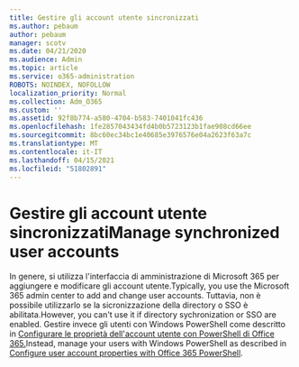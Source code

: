 ```yaml
---
title: Gestire gli account utente sincronizzati
ms.author: pebaum
author: pebaum
manager: scotv
ms.date: 04/21/2020
ms.audience: Admin
ms.topic: article
ms.service: o365-administration
ROBOTS: NOINDEX, NOFOLLOW
localization_priority: Normal
ms.collection: Adm_O365
ms.custom: ''
ms.assetid: 92f8b774-a580-4704-b583-7401041fc436
ms.openlocfilehash: 1fe2857043434fd4b0b5723123b1fae908cd66ee
ms.sourcegitcommit: 8bc60ec34bc1e40685e3976576e04a2623f63a7c
ms.translationtype: MT
ms.contentlocale: it-IT
ms.lasthandoff: 04/15/2021
ms.locfileid: "51802891"
---
```

# <a name="manage-synchronized-user-accounts"></a><span data-ttu-id="c7da0-102">Gestire gli account utente sincronizzati</span><span class="sxs-lookup"><span data-stu-id="c7da0-102">Manage synchronized user accounts</span></span>

<span data-ttu-id="c7da0-103">In genere, si utilizza l'interfaccia di amministrazione di Microsoft 365 per aggiungere e modificare gli account utente.</span><span class="sxs-lookup"><span data-stu-id="c7da0-103">Typically, you use the Microsoft 365 admin center to add and change user accounts.</span></span> <span data-ttu-id="c7da0-104">Tuttavia, non è possibile utilizzarlo se la sicronizzazione della directory o SSO è abilitata.</span><span class="sxs-lookup"><span data-stu-id="c7da0-104">However, you can't use it if directory sychronization or SSO are enabled.</span></span> <span data-ttu-id="c7da0-105">Gestire invece gli utenti con Windows PowerShell come descritto in [Configurare le proprietà dell'account utente con PowerShell di Office 365.](https://docs.microsoft.com/office365/enterprise/powershell/configure-user-account-properties-with-office-365-powershell )</span><span class="sxs-lookup"><span data-stu-id="c7da0-105">Instead, manage your users with Windows PowerShell as described in [Configure user account properties with Office 365 PowerShell](https://docs.microsoft.com/office365/enterprise/powershell/configure-user-account-properties-with-office-365-powershell ).</span></span> 
  

